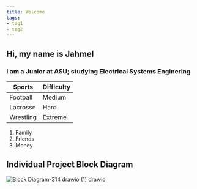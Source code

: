 ```yaml
---
title: Welcome
tags:
- tag1
- tag2
---
```


## Hi, my name is Jahmel 

### I am a Junior at ASU; studying Electrical Systems Enginering

Sports      |       Difficulty
------------|------------------
Football    |       Medium
Lacrosse    |       Hard
Wrestling   |       Extreme


1. Family
1. Friends
1. Money
   

## Individual Project Block Diagram

 ![Block Diagram-314 drawio (1) drawio](https://github.com/user-attachments/assets/1971c8a5-1e1f-4450-958c-a53c273c007c)


